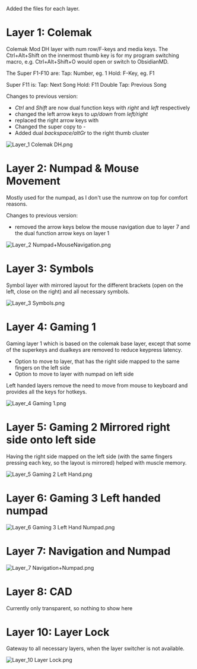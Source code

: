 Added the files for each layer.

# Layer 1: Colemak
Colemak Mod DH layer with num row/F-keys and media keys.
The Ctrl+Alt+Shift on the innermost thumb key is for my program switching macro, e.g. Ctrl+Alt+Shift+O would open or switch to ObsidianMD.

The Super F1-F10 are:
Tap: Number, eg. 1 
Hold: F-Key, eg. F1

Super F11 is:
Tap: Next Song
Hold: F11
Double Tap: Previous Song

Changes to previous version: 
- *Ctrl* and *Shift* are now dual function keys with *right* and *left* respectively
- changed the left arrow keys to *up/down* from *left/right*
- replaced the right arrow keys with 
- Changed the super copy to *-*
- Added dual *backspace/altGr* to the right thumb cluster

![Layer_1 Colemak DH.png](images%2FLayer_01%20Colemak%20DH.png)

# Layer 2: Numpad & Mouse Movement
Mostly used for the numpad, as I don't use the numrow on top for comfort reasons.

Changes to previous version:
- removed the arrow keys below the mouse navigation due to layer 7 and the dual function arrow keys on layer 1

![Layer_2 Numpad+MouseNavigation.png](images%2FLayer_02%20Numpad%2BMouseNavigation.png)

# Layer 3: Symbols
Symbol layer with mirrored layout for the different brackets (open on the left, close on the right) and all necessary symbols.

![Layer_3 Symbols.png](images%2FLayer_03%20Symbols.png)

# Layer 4: Gaming 1
Gaming layer 1 which is based on the colemak base layer, except that some of the superkeys and dualkeys are removed to reduce keypress latency.
- Option to move to layer, that has the right side mapped to the same fingers on the left side
- Option to move to layer with numpad on left side

Left handed layers remove the need to move from mouse to keyboard and provides all the keys for hotkeys.

![Layer_4 Gaming 1.png](images%2FLayer_04%20Gaming%201.png)

# Layer 5: Gaming 2 Mirrored right side onto left side
Having the right side mapped on the left side (with the same fingers pressing each key, so the layout is mirrored) helped with muscle memory.

![Layer_5 Gaming 2 Left Hand.png](images%2FLayer_05%20Gaming%202%20Left%20Hand.png)

# Layer 6: Gaming 3 Left handed numpad

![Layer_6 Gaming 3 Left Hand Numpad.png](images%2FLayer_06%20Gaming%203%20Left%20Hand%20Numpad.png)

# Layer 7: Navigation and Numpad

![Layer_7 Navigation+Numpad.png](images%2FLayer_07%20Navigation%2BNumpad.png)

# Layer 8: CAD
Currently only transparent, so nothing to show here

# Layer 10: Layer Lock
Gateway to all necessary layers, when the layer switcher is not available.

![Layer_10 Layer Lock.png](images%2FLayer_10%20Layer%20Lock.png)
